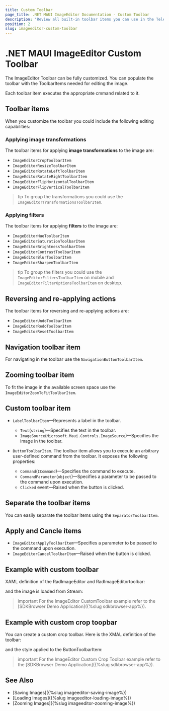 ```yaml
---
title: Custom Toolbar
page_title: .NET MAUI ImageEditor Documentation - Custom Toolbar
description: "Review all built-in toolbar items you can use in the Telerik UI for .NET MAUI ImageEditor."
position: 2
slug: imageeditor-custom-toolbar
---
```


# .NET MAUI ImageEditor Custom Toolbar

The ImageEditor Toolbar can be fully customized. You can populate the toolbar with the ToolbarItems needed for editing the image. 

Each toolbar item executes the appropriate cmmand related to it. 

## Toolbar items

When you customize the toolbar you could include the following editing capabilities:

### Applying image transformations

The toolbar items for applying **image transformations** to the image are:

* `ImageEditorCropToolbarItem`
* `ImageEditorResizeToolbarItem`
* `ImageEditorRotateLeftToolbarItem`
* `ImageEditorRotateRightToolbarItem`
* `ImageEditorFlipHorizontalToolbarItem`
* `ImageEditorFlipVerticalToolbarItem`

>tip To group the transformations you could use the `ImageEditorTransformationsToolbarItem`.

### Applying filters

The toolbar items for applying **filters** to the image are:

* `ImageEditorHueToolbarItem`
* `ImageEditorSaturationToolbarItem`
* `ImageEditorBrightnessToolbarItem`
* `ImageEditorContrastToolbarItem`
* `ImageEditorBlurToolbarItem`
* `ImageEditorSharpenToolbarItem`

>tip To group the filters you could use the `ImageEditorFiltersToolbarItem` on mobile and `ImageEditorFilterOptionsToolbarItem` on desktop.

## Reversing and re-applying actions

The toolbar items for reversing and re-applying actions are:

* `ImageEditorUndoToolbarItem`
* `ImageEditorRedoToolbarItem`
* `ImageEditorResetToolbarItem`

## Navigation toolbar item

For navigating in the toolbar use the `NavigationButtonToolbarItem`.

## Zooming toolbar item

To fit the image in the available screen space use the `ImageEditorZoomToFitToolbarItem`. 

## Custom toolbar item

* `LabelToolbarItem`&mdash;Represents a label in the toolbar.

	* `Text`(`string`)&mdash;Specifies the text in the toolbar.
	* `ImageSource`(`Microsoft.Maui.Controls.ImageSource`)&mdash;Specifies the image in the toolbar.

* `ButtonToolbarItem`. The toolbar item allows you to execute an arbitrary user-defined command from the toolbar. It exposes the following properties:

	* `Command`(`ICommand`)&mdash;Specifies the command to execute.
	* `CommandParameter`(`object`)&mdash;Specifies a parameter to be passed to the command upon execution.
	* `Clicked` event&mdash;Raised when the button is clicked.

## Separate the toolbar items

You can easily separate the toolbar items using the `SeparatorToolbarItem`.

## Apply and Cancle items

* `ImageEditorApplyToolbarItem`&mdash;Specifies a parameter to be passed to the command upon execution.
* `ImageEditorCancelToolbarItem`&mdash;Raised when the button is clicked.

## Example with custom toolbar

XAML definition of the RadImageEditor and RadImageEditortoolbar:

<snippet id='imageeditor-custom-toolbar'/>

and the image is loaded from Stream:

<snippet id='load-image-from-stream'/>

>important For the ImageEditor CustomToolbar example refer to the [SDKBrowser Demo Application]({%slug sdkbrowser-app%}).

## Example with custom crop toopbar

You can create a custom crop toolbar. Here is the XMAL definition of the toolbar:

<snippet id='imageeditor-custom-crop-toolbar'/>

and the style applied to the ButtonToolbarItem:

<snippet id='imageeditor-buttontoolbar-style'/>

>important For the ImageEditor Custom Crop Toolbar example refer to the [SDKBrowser Demo Application]({%slug sdkbrowser-app%}).

## See Also

- [Saving Images]({%slug imageeditor-saving-image%})
- [Loading Images]({%slug imageeditor-loading-image%})
- [Zooming Images]({%slug imageeditor-zooming-image%})
